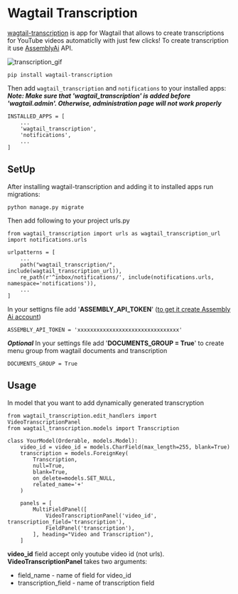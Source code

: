 # Wagtail Transcription
[wagtail-transcription](https://pypi.org/project/wagtail-transcription/ "wagtail-transcription") is app for Wagtail that allows to create transcriptions for YouTube videos automaticlly with just few clicks! To create transcription it use [AssemblyAi](https://www.assemblyai.com/ "AssemblyAi") API.

![transcription_gif](images/transcription_gif.gif)

```
pip install wagtail-transcription
```

Then add `wagtail_transcription` and `notifications` to your installed apps:
***Note: Make sure that 'wagtail_transcription' is added before 'wagtail.admin'. Otherwise, administration page will not work properly***
```
INSTALLED_APPS = [
    ...
    'wagtail_transcription',
	'notifications',
	...
]
```

## SetUp
After installing wagtail-transcription and adding it to installed apps run migrations:
```
python manage.py migrate
```
Then add following to your project urls.py
```
from wagtail_transcription import urls as wagtail_transcription_url
import notifications.urls

urlpatterns = [
	...
    path("wagtail_transcription/", include(wagtail_transcription_url)),
    re_path(r'^inbox/notifications/', include(notifications.urls, namespace='notifications')),
	...
]
```

In your settigns file add '**ASSEMBLY_API_TOKEN**' ([to get it create Assembly Ai account](https://app.assemblyai.com/signup "to get it create Assembly Ai account"))
```
ASSEMBLY_API_TOKEN = 'xxxxxxxxxxxxxxxxxxxxxxxxxxxxxxxx'
```

***Optional*** 
In your settings file add '**DOCUMENTS_GROUP = True**'  to create menu group from wagtail documents and transcription
```
DOCUMENTS_GROUP = True
```


## Usage
In model that you want to add dynamically generated transcryption
```
from wagtail_transcription.edit_handlers import VideoTranscriptionPanel
from wagtail_transcription.models import Transcription

class YourModel(Orderable, models.Model):
    video_id = video_id = models.CharField(max_length=255, blank=True)
    transcription = models.ForeignKey(
        Transcription,
        null=True,
        blank=True,
        on_delete=models.SET_NULL,
        related_name='+'
    )

    panels = [
        MultiFieldPanel([
            VideoTranscriptionPanel('video_id', transcription_field='transcription'),
            FieldPanel('transcription'),
        ], heading="Video and Transcription"),
    ]
```
**video_id** field accept only youtube video id (not urls). **VideoTranscriptionPanel** takes two arguments:
- field_name - name of field for video_id
- transcription_field - name of transcription field
